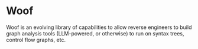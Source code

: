 # Woof

Woof is an evolving library of capabilities to allow reverse engineers to build graph analysis tools (LLM-powered, or otherwise) to run on syntax trees, control flow graphs, etc.
